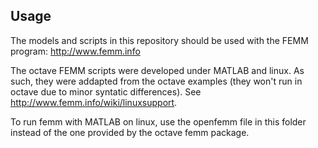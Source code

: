 ## Usage

The models and scripts in this repository should be used with the FEMM program: http://www.femm.info

The octave FEMM scripts were developed under MATLAB and linux. As such, they were addapted from the octave examples (they won't run in octave due to minor syntatic differences). See http://www.femm.info/wiki/linuxsupport.

To run femm with MATLAB on linux, use the openfemm file in this folder instead of the one provided by the octave femm package.

